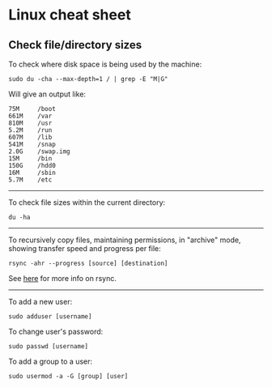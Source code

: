 # Linux cheat sheet

## Check file/directory sizes

To check where disk space is being used by the machine:
```
sudo du -cha --max-depth=1 / | grep -E "M|G"
```
Will give an output like:
```
75M     /boot
661M    /var
810M    /usr
5.2M    /run
607M    /lib
541M    /snap
2.0G    /swap.img
15M     /bin
150G    /hdd0
16M     /sbin
5.7M    /etc
```

---

To check file sizes within the current directory:
```
du -ha
```
---

To recursively copy files, maintaining permissions, in "archive" mode, showing transfer speed and progress per file:
```
rsync -ahr --progress [source] [destination]
```

See [here](https://www.computerhope.com/unix/rsync.htm) for more info on rsync.

---

To add a new user:
```
sudo adduser [username]
```

To change user's password:
```
sudo passwd [username]
```

To add a group to a user:
```
sudo usermod -a -G [group] [user]
```